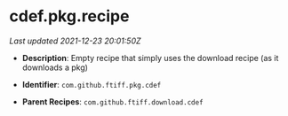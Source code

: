 # cdef.pkg.recipe

_Last updated 2021-12-23 20:01:50Z_

- **Description**: Empty recipe that simply uses the download recipe (as it downloads a pkg)

- **Identifier**: `com.github.ftiff.pkg.cdef`

- **Parent Recipes**: `com.github.ftiff.download.cdef`
